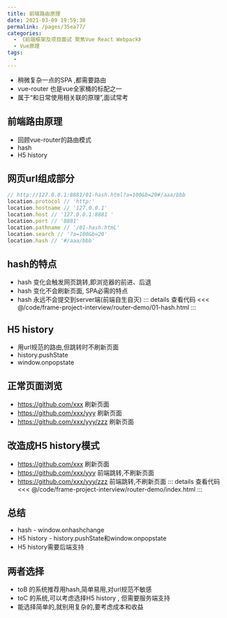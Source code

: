 ```yaml
---
title: 前端路由原理
date: 2021-03-09 19:59:30
permalink: /pages/35ea77/
categories:
  - 《前端框架及项目面试 聚焦Vue React Webpack》
  - Vue原理
tags:
  - 
---
```


* 稍微复杂一点的SPA ,都需要路由
* vue-router 也是vue全家桶的标配之一
* 属于“和日常使用相关联的原理”,面试常考

## 前端路由原理

* 回顾vue-router的路由模式
* hash
* H5 history

## 网页url组成部分

``` js
// http://127.0.0.1:8881/01-hash.html?a=100&b=20#/aaa/bbb
location.protocol // 'http:'
location.hostname // '127.0.0.1'
location.host // '127.0.0.1:8881 '
location.port // '8881'
location.pathname // '/01-hash.htmL' 
location.search // '?a=100&b=20'
location.hash // '#/aaa/bbb'
```

## hash的特点

* hash 变化会触发网页跳转,即浏览器的前进、后退
* hash 变化不会刷新页面, SPA必需的特点
* hash 永远不会提交到server端(前端自生自灭)
::: details 查看代码
<<< @/code/frame-project-interview/router-demo/01-hash.html
:::

## H5 history

* 用url规范的路由,但跳转时不刷新页面
* history.pushState
* window.onpopstate

## 正常页面浏览

* <https://github.com/xxx> 刷新页面
* <https://github.com/xxx/yyy> 刷新页面
* <https://github.com/xxx/yyy/zzz> 刷新页面

## 改造成H5 history模式

* <https://github.com/xxx> 刷新页面
* <https://github.com/xxx/yyy> 前端跳转,不刷新页面
* <https://github.com/xxx/yyy/zzz> 前端跳转,不刷新页面
::: details 查看代码
<<< @/code/frame-project-interview/router-demo/index.html
:::

## 总结

* hash - window.onhashchange
* H5 history - history.pushState和window.onpopstate
* H5 history需要后端支持

## 两者选择

* toB 的系统推荐用hash,简单易用,对url规范不敏感
* toC 的系统,可以考虑选择H5 history , 但需要服务端支持
* 能选择简单的,就别用复杂的,要考虑成本和收益
